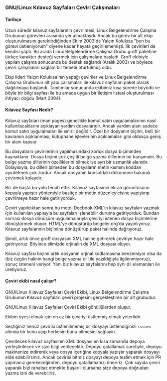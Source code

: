 ### GNU/Linux Kılavuz Sayfaları Çeviri Çalışmaları

#### Tarihçe
Uzun süredir kılavuz sayfalarının çevrilmesi, Linux Belgelendirme Çalışma
Grubunun görevleri arasında yer almaktaydı. Ancak bu görev bir alt ekip
oluşturulmasını gerektirdiğinden Ekim 2003'de Yalçın Kolukısa "ben bu görevi
üstleniyorum" diyene kadar hayata geçirilememişti. İlk çevirileri de kendisi
yaptı. Bu arada Linux Belgelendirme Çalışma Grubu groff paketine türkçe
karakter desteği vermek için çalışmalara başladı. Groff ekibiyle yapılan
çalışma sonucunda bu destek sağlandı (Aralık 2003) ve böylece çeviri
çalışmaları sağlam bir temele oturtulmuş oldu.

Ekip lideri Yalçın Kolukısa'nın yaptığı çeviriler ve Linux Belgelendirme
Çalışma Grubunun alt yapı çalışmaları ile kılavuz sayfaları paket olarak
dağıtılmaya başlandı. Tanıtımlar sonucunda ekibimiz kısa sürede büyüdü ve
böyle bir bilgi sayfası ile bu amaca uygun bir iletişim listesi oluşturulması
ihtiyacı doğdu (Mart 2004).


#### Kılavuz Sayfası Nedir?

Kılavuz sayfaları (man pages) genellikle komut satırı uygulamalarının nasıl
kullanılacaklarını açıklayan yardım dosyalarıdır. Ancak yardım alanı sadece
komut satırı uygulamaları ile sınırlı değildir. Özel bir dosyanın biçimi,
belli bir kavramın açıklanması, kütüphane işlevlerinin açıklamaları gibi
oldukça geniş bir alanı kapsar.

Bu dosyaların çevirilerinin yapılmasındaki zorluk dosya biçiminden kaynaklanır.
Dosya biçimi çok çeşitli belge yazma dillerinin bir karışımıdır. Bu belge yazma
dillerinin özelliklerini bilmek ise ayrı bir uzmanlık alanıdır. Dolayısıyla, bu
dilleri bilmeden bu dosyaların metin kısmını koddan ayırdetmek çok zordur.
Ancak dosyanın konsoldaki dökümüne bakarak çevirmek kolaydır.

Biz de başta bu yolu tercih ettik. Kılavuz sayfasının ekran görüntüsünü kopyala
yapıştır yöntemiyle basitçe bir metin düzenleyicisine yapıştırıp çevrilmeye
hazır hale getiriyorduk.

Çeviri yapıldıktan sonra bu metni Docbook-XML'in kılavuz sayfaları yazmak için
kullanılan yapısıyla bu sayfaları işlenebilir duruma getiriyorduk. Bundan
sonrası dosya dönüşüm uygulamalarıyla çeviriyi istenen dosya biçimlerine
dönüştürmek oluyor. HTML'ye dönüştürüp belgeler.org'da yayınlıyoruz. Kılavuz
sayfalarının biçimine dönüştürüp paket halinde dağıtıyoruz.

Şimdi, artık önce groff dosyasını XML haline getirerek çeviriye hazır hale
getiriyoruz. Böylece elimizde orjinalin de XML dosyası oluyor.

Kılavuz sayfası biçimi artık dosyanın orjinal kodlamasına benzemiyor olsa da
(biz özgün halinin hangi belge yazma dili ile yazıldığıyla ilgilenmiyoruz),
sonuç isteneni veriyor. Yani biz kılavuz sayfalarını hep aynı dil elemanları
ile üretiyoruz.


#### Çeviri ekibi nasıl çalışır?

GNU/Linux Kılavuz Sayfaları Çeviri Ekibi, Linux Belgelendirme Çalışma Grubunun
Kılavuz sayfaları çeviri projesini gerçekleştiren bir alt grubudur.

GNU/Linux Kılavuz Sayfaları Çeviri Ekibi gönüllülerden oluşur.

Ekibin üyesi olmak için en az bir çeviriyi üstlenmiş olmak yeterlidir.

Seçtiğiniz henüz çevirisi üstlenilmemiş bir dosyayı üstlendiğinizi `issues`
altında bir konu açıp herkesin bunu bilmesini sağlayın.

Çevrilecek kılavuz sayfasının XML dosyası en kısa zamanda depoya
yerleştirilecek ve size bilgi verilecektir. Depoyu çatallamak suretiyle,
depoyu makinenize indirerek veya dosya içeriğine kopyala yapıştır yaparak
dosyayı elde edebilirsiniz. Ancak çevirisi bitmiş dosyayı depoya teslim
etmek için PR yapmanız gerekeceğinden, depoyu çatallamanızı öneririz. Çok
sayıda çeviri yaparak bizi rahatsız etmekte başarılı olursanız size depoya
doğrudan yazma izni de verebiliriz.
